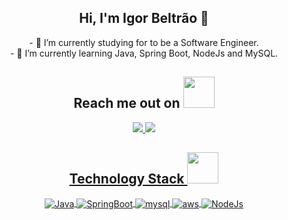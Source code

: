 <!-- My intro -->
<h2 align="center">Hi, I'm Igor Beltrão 👋</h2>

<p align="center">
- 📜 I’m currently studying for to be a Software Engineer. <br>
- 📖 I’m currently learning Java, Spring Boot, NodeJs and MySQL.
</p>

<!-- My Contacts -->
<h2 align="center">Reach me out on <img src="https://media0.giphy.com/media/jqNPzdTTxQfOgOqpO4/source.gif" width="50"></h2>

<p align="center">
    <a href="https://www.linkedin.com/in/igor-galdino-beltr%C3%A3o-do-nascimento-102aa41b5/">
        <img src="https://img.shields.io/badge/-LinkedIn-%230077B5?style=for-the-badge&logo=linkedin&logoColor=white"/>
    </a>
    <a href="https://www.instagram.com/igorbeltrao">
        <img src="https://img.shields.io/badge/-Instagram-%23E4405F?style=for-the-badge&logo=instagram&logoColor=white"/>
   
</p>

<!-- My Technologies -->
<h2 align="center">Technology Stack <img src="images/laptop.gif" width="50"></h2>

<p align="center">
    <img align="center" alt="Java" src="https://img.shields.io/badge/JAVA-5C2D91?style=for-the-badge&logo=&logoColor=white">
    <img align="center" alt="SpringBoot" src="https://img.shields.io/badge/Spring-Boot-239120?style=logo=Spring-Boot">
    <img align="center" alt="mysql" src="https://img.shields.io/badge/MySQL-005C84?style=for-the-badge&logo=mysql&logoColor=white">
    <img align="center" alt="aws" src="https://img.shields.io/badge/Amazon_AWS-232F3E?style=for-the-badge&logo=amazon-aws&logoColor=white">
    <img align="center" alt="NodeJs" src="https://img.shields.io/badge/NodeJs-E34F26?style=for-the-badge&logo=NodeJs&logoColor=white">
</p>

<!---
igorbeltrao1/igorbeltrao1 is a ✨ special ✨ repository because its `README.md` (this file) appears on your GitHub profile.
You can click the Preview link to take a look at your changes.
-->
